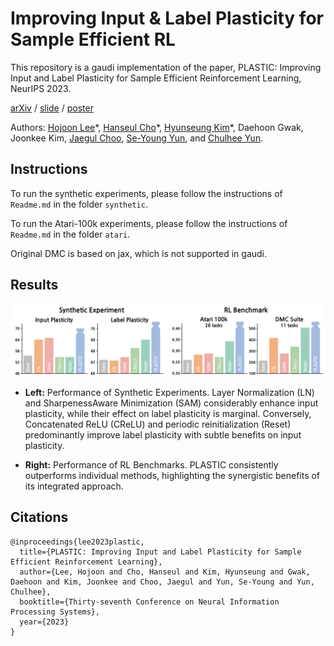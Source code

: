 # Improving Input & Label Plasticity for Sample Efficient RL

This repository is a gaudi implementation of the paper, PLASTIC: Improving Input and Label Plasticity for Sample Efficient Reinforcement Learning, NeurIPS 2023.

[arXiv](https://arxiv.org/abs/2306.10711) /
[slide](https://drive.google.com/file/d/1-QeWhom9l7mUt3m7zJV-_DIGMtL7F2Cq/view) /
[poster](https://drive.google.com/file/d/1-OTP_-rw2x-csjsJ9jH7utuHw9zDxsJc/view)

Authors: 
[Hojoon Lee](https://joonleesky.github.io/about/)\*,
[Hanseul Cho](https://hanseuljo.github.io/)\*,
[Hyunseung Kim](https://mynsng.github.io/)\*, 
Daehoon Gwak, 
Joonkee Kim, 
[Jaegul Choo](https://sites.google.com/site/jaegulchoo/), 
[Se-Young Yun](https://fbsqkd.github.io/), and 
[Chulhee Yun](https://chulheeyun.github.io/).


## Instructions

To run the synthetic experiments, please follow the instructions of `Readme.md` in the folder `synthetic`.

To run the Atari-100k experiments, please follow the instructions of `Readme.md` in the folder `atari`.

Original DMC is based on jax, which is not supported in gaudi. 

## Results

![plot](results.png)

- **Left:** Performance of Synthetic Experiments. Layer Normalization (LN) and SharpenessAware Minimization (SAM) considerably enhance input plasticity, while their effect on label plasticity
is marginal. Conversely, Concatenated ReLU (CReLU) and periodic reinitialization (Reset) predominantly improve label plasticity with subtle benefits on input plasticity. 

- **Right:** Performance of RL Benchmarks. PLASTIC consistently outperforms individual methods, highlighting the synergistic benefits of its integrated approach.



## Citations

```
@inproceedings{lee2023plastic,
  title={PLASTIC: Improving Input and Label Plasticity for Sample Efficient Reinforcement Learning},
  author={Lee, Hojoon and Cho, Hanseul and Kim, Hyunseung and Gwak, Daehoon and Kim, Joonkee and Choo, Jaegul and Yun, Se-Young and Yun, Chulhee},
  booktitle={Thirty-seventh Conference on Neural Information Processing Systems},
  year={2023}
}
```
